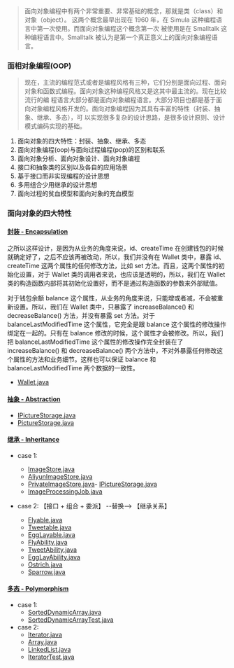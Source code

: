 > 面向对象编程中有两个非常重要、非常基础的概念，那就是类（class）和对象（object）。 这两个概念最早出现在 1960 年，在 Simula
> 这种编程语言中第一次使用。而面向对象编程这个概念第一次 被使用是在 Smalltalk 这种编程语言中。Smalltalk
> 被认为是第一个真正意义上的面向对象编程语言。

### 面相对象编程(OOP)

> 现在，主流的编程范式或者是编程风格有三种，它们分别是面向过程、面向对象和函数式编程。面向对象这种编程风格又是这其中最主流的。现在比较流行的编
> 程语言大部分都是面向对象编程语言。大部分项目也都是基于面向对象编程风格开发的。面向对象编程因为其具有丰富的特性（封装、抽象、继承、多态），可
> 以实现很多复杂的设计思路，是很多设计原则、设计模式编码实现的基础。

1. 面向对象的四大特性：封装、抽象、继承、多态
2. 面向对象编程(oop)与面向过程编程(pop)的区别和联系
3. 面向对象分析、面向对象设计、面向对象编程
4. 接口和抽象类的区别以及各自的应用场景
5. 基于接口而非实现编程的设计思想
6. 多用组合少用继承的设计思想
7. 面向过程的贫血模型和面向对象的充血模型

### 面向对象的四大特性

#### [封装 - Encapsulation](_1_encapsulation)

之所以这样设计，是因为从业务的角度来说，id、createTime 在创建钱包的时候就确定好了，之后不应该再被改动，所以，我们并没有在
Wallet 类中，暴露 id、createTime 这两个属性的任何修改方法，比如 set 方法。而且，这两个属性的初始化设置，对于 Wallet
类的调用者来说，也应该是透明的，所以，我们在 Wallet 类的构造函数内部将其初始化设置好，而不是通过构造函数的参数来外部赋值。

对于钱包余额 balance 这个属性，从业务的角度来说，只能增或者减，不会被重新设置。所以，我们在 Wallet 类中，只暴露了
increaseBalance() 和 decreaseBalance() 方法，并没有暴露 set 方法。对于 balanceLastModifiedTime 这个属性，它完全是跟 balance
这个属性的修改操作绑定在一起的。只有在 balance 修改的时候，这个属性才会被修改。所以，我们把 balanceLastModifiedTime
这个属性的修改操作完全封装在了 increaseBalance() 和 decreaseBalance() 两个方法中，不对外暴露任何修改这个属性的方法和业务细节。这样也可以保证
balance 和 balanceLastModifiedTime 两个数据的一致性。

- [Wallet.java](_1_encapsulation%2FWallet.java)

#### [抽象 - Abstraction](_2_abstraction)

- [IPictureStorage.java](_2_abstraction%2FIPictureStorage.java)
- [PictureStorage.java](_2_abstraction%2FPictureStorage.java)

#### [继承 - Inheritance](_3_inheritance)

- case 1:
    - [ImageStore.java](_3_inheritance%2Fimagestore%2FImageStore.java)
    - [AliyunImageStore.java](_3_inheritance%2Fimagestore%2FAliyunImageStore.java)
    - [PrivateImageStore.java](_3_inheritance%2Fimagestore%2FPrivateImageStore.java)- [IPictureStorage.java](_3_inheritance)
    - [ImageProcessingJob.java](_3_inheritance%2Fimagestore%2FImageProcessingJob.java)

- case 2: 【接口 + 组合 + 委派】 --替换--> 【继承关系】
    - [Flyable.java](_3_inheritance%2Fbird%2FFlyable.java)
    - [Tweetable.java](_3_inheritance%2Fbird%2FTweetable.java)
    - [EggLayable.java](_3_inheritance%2Fbird%2FEggLayable.java)
    - [FlyAbility.java](_3_inheritance%2Fbird%2FFlyAbility.java)
    - [TweetAbility.java](_3_inheritance%2Fbird%2FTweetAbility.java)
    - [EggLayAbility.java](_3_inheritance%2Fbird%2FEggLayAbility.java)
    - [Ostrich.java](_3_inheritance%2Fbird%2FOstrich.java)
    - [Sparrow.java](_3_inheritance%2Fbird%2FSparrow.java)

#### [多态 - Polymorphism](_4_polymorphism)

- case 1:
    - [SortedDynamicArray.java](_4_polymorphism%2FSortedDynamicArray.java)
    - [SortedDynamicArrayTest.java](_4_polymorphism%2FSortedDynamicArrayTest.java)
- case 2:
    - [Iterator.java](_4_polymorphism%2FIterator.java)
    - [Array.java](_4_polymorphism%2FArray.java)
    - [LinkedList.java](_4_polymorphism%2FLinkedList.java)
    - [IteratorTest.java](_4_polymorphism%2FIteratorTest.java)
